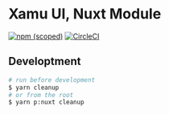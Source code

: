 # Xamu UI, Nuxt Module

[![npm (scoped)](https://img.shields.io/npm/v/%40open-xamu-co/ui-nuxt)](https://github.com/xamu-co/ui/tree/dev/packages/nuxt) [![CircleCI](https://dl.circleci.com/status-badge/img/gh/xamu-co/ui/tree/dev.svg?style=svg)](https://dl.circleci.com/status-badge/redirect/gh/xamu-co/ui/tree/dev)

## Developtment

```bash
# run before development
$ yarn cleanup
# or from the root
$ yarn p:nuxt cleanup
```
